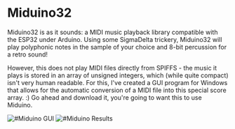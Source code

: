 # Miduino32

Miduino32 is as it sounds: a MIDI music playback library compatible with the ESP32 under Arduino. Using some SigmaDelta trickery, Miduino32 will play polyphonic notes in the sample of your choice and 8-bit percussion for a retro sound!

However, this does not play MIDI files directly from SPIFFS - the music it plays is stored in an array of unsigned integers, which (while quite compact) isn't very human readable. For this, I've created a GUI program for Windows that allows for the automatic conversion of a MIDI file into this special score array. :) Go ahead and download it, you're going to want this to use Miduino.

![#Miduino GUI](https://i.imgur.com/YSRrHHq.jpg)
![#Miduino Results](https://i.imgur.com/im31iHA.jpg)
